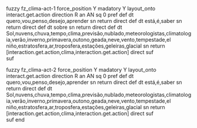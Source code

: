 fuzzy fz_clima-act-1
   force_position Y
   madatory Y
   layout_onto interact.get.action
   direction R 
   an AN
   sq 0
   pref 
   def 
    dt quero,vou,penso,desejo,aprender
    sn 
    return 
    direct 
   def 
    dt está,é,saber
    sn 
    return 
    direct 
   def 
    dt sobre
    sn 
    return 
    direct 
   def 
    dt Sol,nuvens,chuva,tempo,clima,previsão,nublado,meteorologistas,climatologia,verão,inverno,primavera,outono,geada,neve,vento,tempestade,el niño,estratosfera,ar,troposfera,estações,geleiras,glacial
    sn 
    return [interaction.get.action,clima,interaction.get.action]
    direct 
   suf  
   suf 

fuzzy fz_clima-act-2
   force_position Y
   madatory Y
   layout_onto interact.get.action
   direction R 
   an AN
   sq 0
   pref 
   def 
    dt quero,vou,penso,desejo,aprender
    sn 
    return 
    direct 
   def 
    dt está,é,saber
    sn 
    return 
    direct 
   def 
    dt Sol,nuvens,chuva,tempo,clima,previsão,nublado,meteorologistas,climatologia,verão,inverno,primavera,outono,geada,neve,vento,tempestade,el niño,estratosfera,ar,troposfera,estações,geleiras,glacial
    sn 
    return [interaction.get.action,clima,interaction.get.action]
    direct 
   suf  
   suf 
end